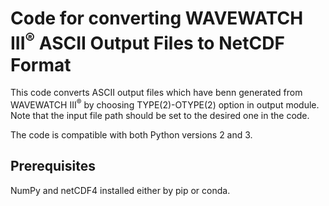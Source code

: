 # Code for converting WAVEWATCH III<sup>&reg;</sup> ASCII Output Files to NetCDF Format

This code converts ASCII output files which have benn generated from WAVEWATCH III<sup>&reg;</sup> by choosing TYPE(2)-OTYPE(2) option in output module. Note that the input file path should be set to the desired one in the code.

The code is compatible with both Python versions 2 and 3.

## Prerequisites
NumPy and netCDF4 installed either by pip or conda.
